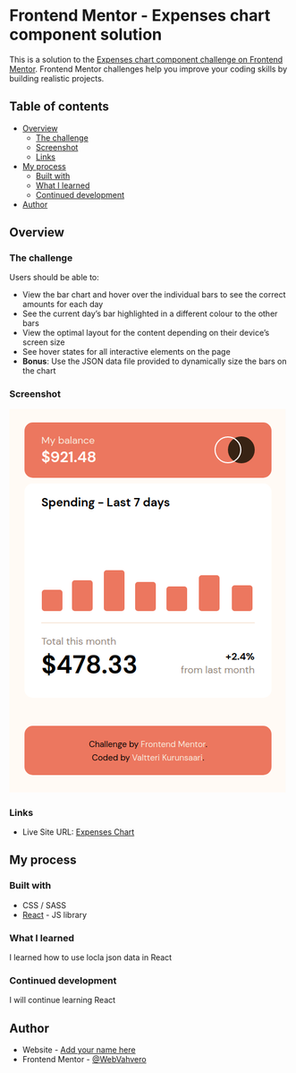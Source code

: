 # Frontend Mentor - Expenses chart component solution

This is a solution to the [Expenses chart component challenge on Frontend Mentor](https://www.frontendmentor.io/challenges/expenses-chart-component-e7yJBUdjwt). Frontend Mentor challenges help you improve your coding skills by building realistic projects. 

## Table of contents

- [Overview](#overview)
  - [The challenge](#the-challenge)
  - [Screenshot](#screenshot)
  - [Links](#links)
- [My process](#my-process)
  - [Built with](#built-with)
  - [What I learned](#what-i-learned)
  - [Continued development](#continued-development)
- [Author](#author)

## Overview

### The challenge

Users should be able to:

- View the bar chart and hover over the individual bars to see the correct amounts for each day
- See the current day’s bar highlighted in a different colour to the other bars
- View the optimal layout for the content depending on their device’s screen size
- See hover states for all interactive elements on the page
- **Bonus**: Use the JSON data file provided to dynamically size the bars on the chart

### Screenshot

![Chart](./src/images/screenshot.png)

### Links

- Live Site URL: [Expenses Chart](https://your-live-site-url.com)

## My process

### Built with

- CSS / SASS
- [React](https://reactjs.org/) - JS library

### What I learned

I learned how to use locla json data in React

### Continued development

I will continue learning React

## Author

- Website - [Add your name here](https://www.your-site.com)
- Frontend Mentor - [@WebVahvero](https://www.frontendmentor.io/profile/WebVahvero)
